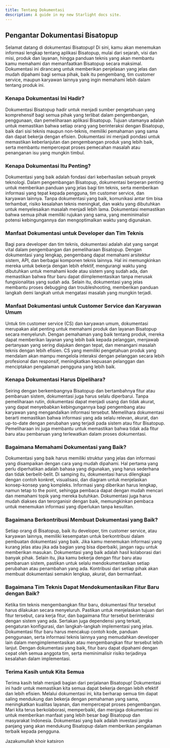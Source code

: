```yaml
---
title: Tentang Dokumentasi
description: A guide in my new Starlight docs site.
---
```


## Pengantar Dokumentasi Bisatopup

Selamat datang di dokumentasi Bisatopup! Di sini, kamu akan menemukan informasi lengkap tentang aplikasi Bisatopup, mulai dari sejarah, visi dan misi, produk dan layanan, hingga panduan teknis yang akan membantu kamu memahami dan memanfaatkan Bisatopup secara maksimal. Dokumentasi ini dirancang untuk memberikan penjelasan yang jelas dan mudah dipahami bagi semua pihak, baik itu pengembang, tim customer service, maupun karyawan lainnya yang ingin memahami lebih dalam tentang produk ini.

### Kenapa Dokumentasi Ini Hadir?

Dokumentasi Bisatopup hadir untuk menjadi sumber pengetahuan yang komprehensif bagi semua pihak yang terlibat dalam pengembangan, penggunaan, dan pemeliharaan aplikasi Bisatopup. Tujuan utamanya adalah untuk memastikan bahwa setiap orang yang berinteraksi dengan Bisatopup, baik dari sisi teknis maupun non-teknis, memiliki pemahaman yang sama dan dapat bekerja dengan efisien. Dokumentasi ini menjadi pondasi untuk memastikan keberlanjutan dan pengembangan produk yang lebih baik, serta membantu mempercepat proses pemecahan masalah atau penanganan isu yang mungkin timbul.

### Kenapa Dokumentasi Itu Penting?

Dokumentasi yang baik adalah fondasi dari keberhasilan sebuah proyek teknologi. Dalam pengembangan Bisatopup, dokumentasi berperan penting untuk memberikan panduan yang jelas bagi tim teknis, serta memberikan informasi yang tepat kepada pengguna, tim customer service, dan karyawan lainnya. Tanpa dokumentasi yang baik, komunikasi antar tim bisa terhambat, risiko kesalahan teknis meningkat, dan waktu yang dibutuhkan untuk menyelesaikan masalah menjadi lebih lama. Dokumentasi memastikan bahwa semua pihak memiliki rujukan yang sama, yang meminimalisir potensi kebingungannya dan mengoptimalkan waktu yang digunakan.

### Manfaat Dokumentasi untuk Developer dan Tim Teknis

Bagi para developer dan tim teknis, dokumentasi adalah alat yang sangat vital dalam pengembangan dan pemeliharaan Bisatopup. Dengan dokumentasi yang lengkap, pengembang dapat memahami arsitektur sistem, API, dan berbagai komponen teknis lainnya. Hal ini memungkinkan mereka untuk bekerja dengan lebih efektif, mengurangi waktu yang dibutuhkan untuk memahami kode atau sistem yang sudah ada, dan memastikan bahwa fitur baru dapat diimplementasikan tanpa merusak fungsionalitas yang sudah ada. Selain itu, dokumentasi yang jelas membantu proses debugging dan troubleshooting, memberikan panduan langkah demi langkah untuk mengatasi masalah yang mungkin terjadi.

### Manfaat Dokumentasi untuk Customer Service dan Karyawan Umum

Untuk tim customer service (CS) dan karyawan umum, dokumentasi merupakan alat penting untuk memahami produk dan layanan Bisatopup secara menyeluruh. Dengan pemahaman yang baik tentang produk, mereka dapat memberikan layanan yang lebih baik kepada pelanggan, menjawab pertanyaan yang sering diajukan dengan tepat, dan menangani masalah teknis dengan lebih efisien. CS yang memiliki pengetahuan produk yang mendalam akan mampu mengelola interaksi dengan pelanggan secara lebih profesional dan responsif, meningkatkan kepuasan pelanggan dan menciptakan pengalaman pengguna yang lebih baik.

### Kenapa Dokumentasi Harus Dipelihara?

Seiring dengan berkembangnya Bisatopup dan bertambahnya fitur atau pembaruan sistem, dokumentasi juga harus selalu diperbarui. Tanpa pemeliharaan rutin, dokumentasi dapat menjadi usang dan tidak akurat, yang dapat menyebabkan kebingungannya bagi pengembang atau karyawan yang mengandalkan informasi tersebut. Memelihara dokumentasi berarti memastikan bahwa informasi yang ada selalu relevan, akurat, dan up-to-date dengan perubahan yang terjadi pada sistem atau fitur Bisatopup. Pemeliharaan ini juga membantu untuk memastikan bahwa tidak ada fitur baru atau pembaruan yang terlewatkan dalam proses dokumentasi.

### Bagaimana Memahami Dokumentasi yang Baik?

Dokumentasi yang baik harus memiliki struktur yang jelas dan informasi yang disampaikan dengan cara yang mudah dipahami. Hal pertama yang perlu diperhatikan adalah bahasa yang digunakan, yang harus sederhana dan tidak berbelit-belit. Di samping itu, dokumentasi harus dilengkapi dengan contoh konkret, visualisasi, dan diagram untuk menjelaskan konsep-konsep yang kompleks. Informasi yang diberikan harus lengkap, namun tetap to the point, sehingga pembaca dapat dengan mudah mencari dan memahami topik yang mereka butuhkan. Dokumentasi juga harus mudah diakses dan terorganisir dengan baik, memungkinkan pembaca untuk menemukan informasi yang diperlukan tanpa kesulitan.

### Bagaimana Berkontribusi Membuat Dokumentasi yang Baik?

Setiap orang di Bisatopup, baik itu developer, tim customer service, atau karyawan lainnya, memiliki kesempatan untuk berkontribusi dalam pembuatan dokumentasi yang baik. Jika kamu menemukan informasi yang kurang jelas atau jika ada bagian yang bisa diperbaiki, jangan ragu untuk memberikan masukan. Dokumentasi yang baik adalah hasil kolaborasi dari banyak pihak. Selain itu, jika kamu bekerja dengan fitur baru atau pembaruan sistem, pastikan untuk selalu mendokumentasikan setiap perubahan atau penambahan yang ada. Kontribusi dari setiap pihak akan membuat dokumentasi semakin lengkap, akurat, dan bermanfaat.

### Bagaimana Tim Teknis Dapat Mendokumentasikan Fitur Baru dengan Baik?

Ketika tim teknis mengembangkan fitur baru, dokumentasi fitur tersebut harus dilakukan secara menyeluruh. Pastikan untuk menjelaskan tujuan dari fitur tersebut, cara kerja fitur, dan bagaimana fitur tersebut berinteraksi dengan sistem yang ada. Sertakan juga dependensi yang terkait, pengaturan konfigurasi, dan langkah-langkah implementasi yang jelas. Dokumentasi fitur baru harus mencakup contoh kode, panduan penggunaan, serta informasi teknis lainnya yang memudahkan developer lain dalam mengimplementasikan atau mengembangkan fitur tersebut lebih lanjut. Dengan dokumentasi yang baik, fitur baru dapat dipahami dengan cepat oleh semua anggota tim, serta meminimalisir risiko terjadinya kesalahan dalam implementasi.

### Terima Kasih untuk Kita Semua

Terima kasih telah menjadi bagian dari perjalanan Bisatopup! Dokumentasi ini hadir untuk memastikan kita semua dapat bekerja dengan lebih efektif dan lebih efisien. Melalui dokumentasi ini, kita berharap semua tim dapat saling mendukung dan bekerja dengan pemahaman yang sama, meningkatkan kualitas layanan, dan mempercepat proses pengembangan. Mari kita terus berkolaborasi, memperbaiki, dan menjaga dokumentasi ini untuk memberikan manfaat yang lebih besar bagi Bisatopup dan masyarakat Indonesia. Dokumentasi yang baik adalah investasi jangka panjang yang akan mendukung Bisatopup dalam memberikan pengalaman terbaik kepada pengguna.

Jazakumullah khoir katsiron